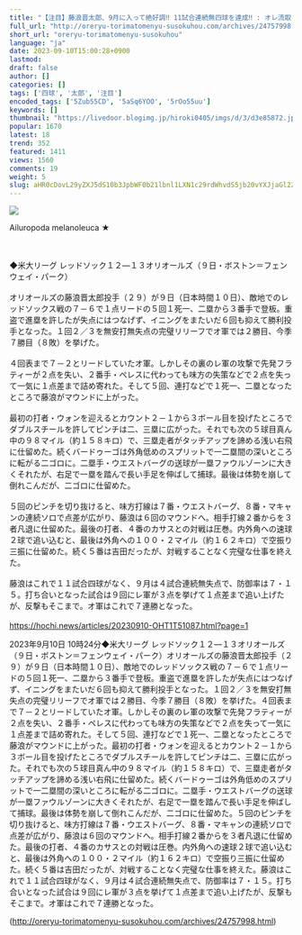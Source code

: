```yaml
---
title: "【注目】藤浪晋太郎、9月に入って絶好調‼ 11試合連続無四球を達成‼ : オレ流取りまとめニュース速報"
full_url: "http://oreryu-torimatomenyu-susokuhou.com/archives/24757998.html"
short_url: "oreryu-torimatomenyu-susokuhou"
language: "ja"
date: 2023-09-10T15:00:28+0900
lastmod: 
draft: false
author: []
categories: []
tags: ['四球', '太郎', '注目']
encoded_tags: ['5Zub55CD', '5aSq6YOO', '5rOo55uu']
keywords: []
thumbnail: "https://livedoor.blogimg.jp/hiroki0405/imgs/d/3/d3e85872.jpg"
popular: 1670
latest: 18
trend: 352
featured: 1411
views: 1560
comments: 19
weight: 5
slug: aHR0cDovL29yZXJ5dS10b3JpbWF0b21lbnl1LXN1c29rdWhvdS5jb20vYXJjaGl2ZXMvMjQ3NTc5OTguaHRtbA==
---
```


![](https://livedoor.blogimg.jp/hiroki0405/imgs/d/3/d3e85872.jpg)

<div><p>Ailuropoda melanoleuca ★ </p><br> <br> ◆米大リーグ レッドソック１２―１３オリオールズ（９日・ボストン＝フェンウェイ・パーク） <br> <br> オリオールズの藤浪晋太郎投手（２９）が９日（日本時間１０日）、敵地でのレッドソックス戦の７－６で１点リードの５回１死一、二塁から３番手で登板。重盗で進塁を許したが失点にはつなげず、イニングをまたいだ６回も抑えて勝利投手となった。１回２／３を無安打無失点の完璧リリーフでオ軍では２勝目、今季７勝目（８敗）を挙げた。 <br> <br> ４回表まで７－２とリードしていたオ軍。しかしその裏のレ軍の攻撃で先発フラティーが２点を失い、２番手・ペレスに代わっても味方の失策などで２点を失って一気に１点差まで詰め寄れた。そして５回、連打などで１死一、二塁となったところで藤浪がマウンドに上がった。 <br> <br> 最初の打者・ウォンを迎えるとカウント２－１から３ボール目を投げたところでダブルスチールを許してピンチは二、三塁に広がった。それでも次の５球目真ん中の９８マイル（約１５８キロ）で、三塁走者がタッチアップを諦める浅い右飛に仕留めた。続くバードゥーゴは外角低めのスプリットで一二塁間の深いところに転がる二ゴロに。二塁手・ウエストバーグの送球が一塁ファウルゾーンに大きくそれたが、右足で一塁を踏んで長い手足を伸ばして捕球。最後は体勢を崩して倒れこんだが、二ゴロに仕留めた。 <br> <br> ５回のピンチを切り抜けると、味方打線は７番・ウエストバーグ、８番・マキャンの連続ソロで点差が広がり、藤浪は６回のマウンドへ。相手打線２番からを３者凡退に仕留めた。最後の打者、４番のカサスとの対戦は圧巻。内外角への速球２球で追い込むと、最後は外角への１００・２マイル（約１６２キロ）で空振り三振に仕留めた。続く５番は吉田だったが、対戦することなく完璧な仕事を終えた。 <br> <br> 藤浪はこれで１１試合四球がなく、９月は４試合連続無失点で、防御率は７・１５。打ち合いとなった試合は９回にレ軍が３点を挙げて１点差まで追い上げたが、反撃もそこまで。オ軍はこれで７連勝となった。 <br> <br> <a target='_blank' href='https://hochi.news/articles/20230910-OHT1T51087.html?page=1'>https://hochi.news/articles/20230910-OHT1T51087.html?page=1</a> <p>2023年9月10日 10時24分◆米大リーグ レッドソック１２―１３オリオールズ（９日・ボストン＝フェンウェイ・パーク）オリオールズの藤浪晋太郎投手（２９）が９日（日本時間１０日）、敵地でのレッドソックス戦の７－６で１点リードの５回１死一、二塁から３番手で登板。重盗で進塁を許したが失点にはつなげず、イニングをまたいだ６回も抑えて勝利投手となった。１回２／３を無安打無失点の完璧リリーフでオ軍では２勝目、今季７勝目（８敗）を挙げた。４回表まで７－２とリードしていたオ軍。しかしその裏のレ軍の攻撃で先発フラティーが２点を失い、２番手・ペレスに代わっても味方の失策などで２点を失って一気に１点差まで詰め寄れた。そして５回、連打などで１死一、二塁となったところで藤浪がマウンドに上がった。最初の打者・ウォンを迎えるとカウント２－１から３ボール目を投げたところでダブルスチールを許してピンチは二、三塁に広がった。それでも次の５球目真ん中の９８マイル（約１５８キロ）で、三塁走者がタッチアップを諦める浅い右飛に仕留めた。続くバードゥーゴは外角低めのスプリットで一二塁間の深いところに転がる二ゴロに。二塁手・ウエストバーグの送球が一塁ファウルゾーンに大きくそれたが、右足で一塁を踏んで長い手足を伸ばして捕球。最後は体勢を崩して倒れこんだが、二ゴロに仕留めた。５回のピンチを切り抜けると、味方打線は７番・ウエストバーグ、８番・マキャンの連続ソロで点差が広がり、藤浪は６回のマウンドへ。相手打線２番からを３者凡退に仕留めた。最後の打者、４番のカサスとの対戦は圧巻。内外角への速球２球で追い込むと、最後は外角への１００・２マイル（約１６２キロ）で空振り三振に仕留めた。続く５番は吉田だったが、対戦することなく完璧な仕事を終えた。藤浪はこれで１１試合四球がなく、９月は４試合連続無失点で、防御率は７・１５。打ち合いとなった試合は９回にレ軍が３点を挙げて１点差まで追い上げたが、反撃もそこまで。オ軍はこれで７連勝となった。</p></div>

(http://oreryu-torimatomenyu-susokuhou.com/archives/24757998.html)
